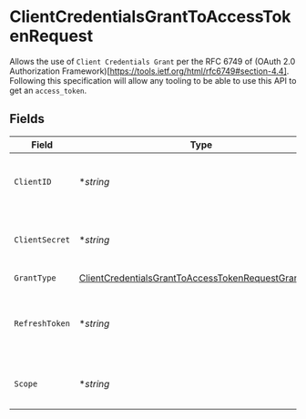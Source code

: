 # ClientCredentialsGrantToAccessTokenRequest

Allows the use of `Client Credentials Grant` per the RFC 6749 of (OAuth 2.0 Authorization Framework)[https://tools.ietf.org/html/rfc6749#section-4.4]. Following this specification will allow any tooling to be able to use this API to get an `access_token`.


## Fields

| Field                                                                                                                             | Type                                                                                                                              | Required                                                                                                                          | Description                                                                                                                       | Example                                                                                                                           |
| --------------------------------------------------------------------------------------------------------------------------------- | --------------------------------------------------------------------------------------------------------------------------------- | --------------------------------------------------------------------------------------------------------------------------------- | --------------------------------------------------------------------------------------------------------------------------------- | --------------------------------------------------------------------------------------------------------------------------------- |
| `ClientID`                                                                                                                        | **string*                                                                                                                         | :heavy_minus_sign:                                                                                                                | If not specified in `Authorization: Basic` it can be specified here                                                               | 5clTR_MdVrrkgxw2                                                                                                                  |
| `ClientSecret`                                                                                                                    | **string*                                                                                                                         | :heavy_minus_sign:                                                                                                                | If not specified in `Authorization: Basic` it can be specified here                                                               | dNC-hg7sVm22jc3g_Eogtyu0_1Mqh_4-                                                                                                  |
| `GrantType`                                                                                                                       | [ClientCredentialsGrantToAccessTokenRequestGrantType](../../models/shared/clientcredentialsgranttoaccesstokenrequestgranttype.md) | :heavy_check_mark:                                                                                                                | N/A                                                                                                                               |                                                                                                                                   |
| `RefreshToken`                                                                                                                    | **string*                                                                                                                         | :heavy_minus_sign:                                                                                                                | String passed to the authorization server to gain access to the system                                                            | i1qxz68gu50zp4i8ceyxqogmq7y0yienm52351c6...                                                                                       |
| `Scope`                                                                                                                           | **string*                                                                                                                         | :heavy_minus_sign:                                                                                                                | A space-delimited list of [scopes](https://docs.moov.io/guides/developer-tools/api-keys/scopes/) that are allowed                 | /accounts.write                                                                                                                   |